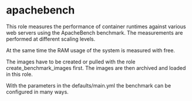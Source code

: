 # apachebench

This role measures the performance of container runtimes against various web servers using the ApacheBench benchmark. The measurements are performed at different scaling levels. 

At the same time the RAM usage of the system is measured with free.

The images have to be created or pulled with the role create_benchmark_images first. The images are then archived and loaded in this role.

With the parameters in the defaults/main.yml the benchmark can be configured in many ways.
